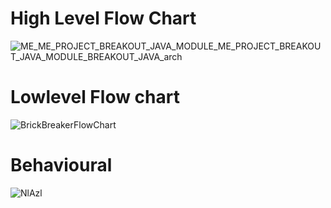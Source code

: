 # High Level Flow Chart

![ME_ME_PROJECT_BREAKOUT_JAVA_MODULE_ME_PROJECT_BREAKOUT_JAVA_MODULE_BREAKOUT_JAVA_arch](https://user-images.githubusercontent.com/68550769/157929709-01881cb3-d1f7-4215-b914-3f78b97c0c58.jpg)


# Lowlevel Flow chart

![BrickBreakerFlowChart](https://user-images.githubusercontent.com/68550769/157928352-d6736b87-38f9-4207-841d-19ea048ac171.jpg)

# Behavioural

![NlAzl](https://user-images.githubusercontent.com/68550769/158005305-e001b9a7-936c-4474-bebb-f1154c2dfbd5.png)
